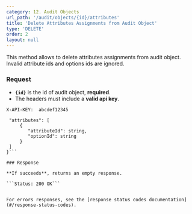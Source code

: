 ```yaml
---
category: 12. Audit Objects
url_path: '/audit/objects/{id}/attributes'
title: 'Delete Attributes Assignments from Audit Object'
type: 'DELETE'
order: 2
layout: null
---
```


This method allows to delete attributes assignments from audit object. Invalid attribute ids and options ids are ignored.

### Request

* **`{id}`** is the id of audit object, **required**.
* The headers must include a **valid api key**.

```X-API-KEY:  abcdef12345```

```{
 "attributes": [
     {
        "attributeId": string,
        "optionId": string
     }
 ]
}```

### Response

**If succeeds**, returns an empty response.

```Status: 200 OK```


For errors responses, see the [response status codes documentation](#/response-status-codes).

